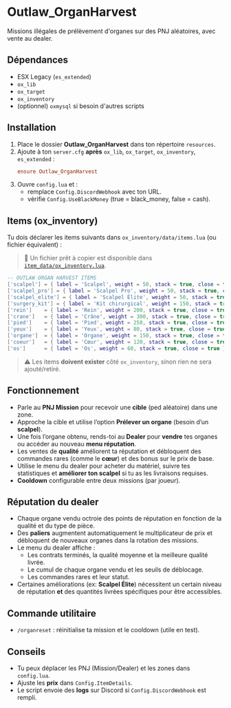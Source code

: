 # Outlaw_OrganHarvest

Missions illégales de prélèvement d'organes sur des PNJ aléatoires, avec vente au dealer.

## Dépendances
- ESX Legacy (`es_extended`)
- `ox_lib`
- `ox_target`
- `ox_inventory`
- (optionnel) `oxmysql` si besoin d'autres scripts

## Installation
1. Place le dossier **Outlaw_OrganHarvest** dans ton répertoire `resources`.
2. Ajoute à ton `server.cfg` **après** `ox_lib`, `ox_target`, `ox_inventory`, `es_extended` :
   ```cfg
   ensure Outlaw_OrganHarvest
   ```
3. Ouvre `config.lua` et :
   - remplace `Config.DiscordWebhook` avec ton URL.
   - vérifie `Config.UseBlackMoney` (true = black_money, false = cash).

## Items (ox_inventory)
Tu dois déclarer les items suivants dans `ox_inventory/data/items.lua` (ou fichier équivalent) :

> 📄 Un fichier prêt à copier est disponible dans [`item_data/ox_inventory.lua`](item_data/ox_inventory.lua).

```lua
-- OUTLAW ORGAN HARVEST ITEMS
['scalpel'] = { label = 'Scalpel', weight = 50, stack = true, close = true, description = 'Instrument chirurgical' },
['scalpel_pro'] = { label = 'Scalpel Pro', weight = 50, stack = true, close = true, description = 'Affûtage renforcé' },
['scalpel_elite'] = { label = 'Scalpel Élite', weight = 50, stack = true, close = true, description = 'Lame personnalisée et équilibrée' },
['surgery_kit'] = { label = 'Kit chirurgical', weight = 150, stack = true, close = true, description = 'Stérilisation et outils à usage unique' },
['rein']    = { label = 'Rein', weight = 200, stack = true, close = true },
['crane']   = { label = 'Crâne', weight = 300, stack = true, close = true },
['pied']    = { label = 'Pied', weight = 250, stack = true, close = true },
['yeux']    = { label = 'Yeux', weight = 80, stack = true, close = true },
['organe']  = { label = 'Organe', weight = 150, stack = true, close = true },
['coeur']   = { label = 'Cœur', weight = 120, stack = true, close = true },
['os']      = { label = 'Os', weight = 60, stack = true, close = true },
```

> ⚠️ Les items **doivent exister** côté `ox_inventory`, sinon rien ne sera ajouté/retiré.

## Fonctionnement
- Parle au **PNJ Mission** pour recevoir une **cible** (ped aléatoire) dans une zone.
- Approche la cible et utilise l’option **Prélever un organe** (besoin d’un **scalpel**).
- Une fois l’organe obtenu, rends-toi au **Dealer** pour **vendre** tes organes ou accéder au nouveau **menu réputation**.
- Les ventes de **qualité** améliorent ta réputation et débloquent des commandes rares (comme le **cœur**) et des bonus sur le prix de base.
- Utilise le menu du dealer pour acheter du matériel, suivre tes statistiques et **améliorer ton scalpel** si tu as les livraisons requises.
- **Cooldown** configurable entre deux missions (par joueur).

## Réputation du dealer
- Chaque organe vendu octroie des points de réputation en fonction de la qualité et du type de pièce.
- Des **paliers** augmentent automatiquement le multiplicateur de prix et débloquent de nouveaux organes dans la rotation des missions.
- Le menu du dealer affiche :
  - Les contrats terminés, la qualité moyenne et la meilleure qualité livrée.
  - Le cumul de chaque organe vendu et les seuils de déblocage.
  - Les commandes rares et leur statut.
- Certaines améliorations (ex: **Scalpel Élite**) nécessitent un certain niveau de réputation **et** des quantités livrées spécifiques pour être accessibles.

## Commande utilitaire
- `/organreset` : réinitialise ta mission et le cooldown (utile en test).

## Conseils
- Tu peux déplacer les PNJ (Mission/Dealer) et les zones dans `config.lua`.
- Ajuste les **prix** dans `Config.ItemDetails`.
- Le script envoie des **logs** sur Discord si `Config.DiscordWebhook` est rempli.
